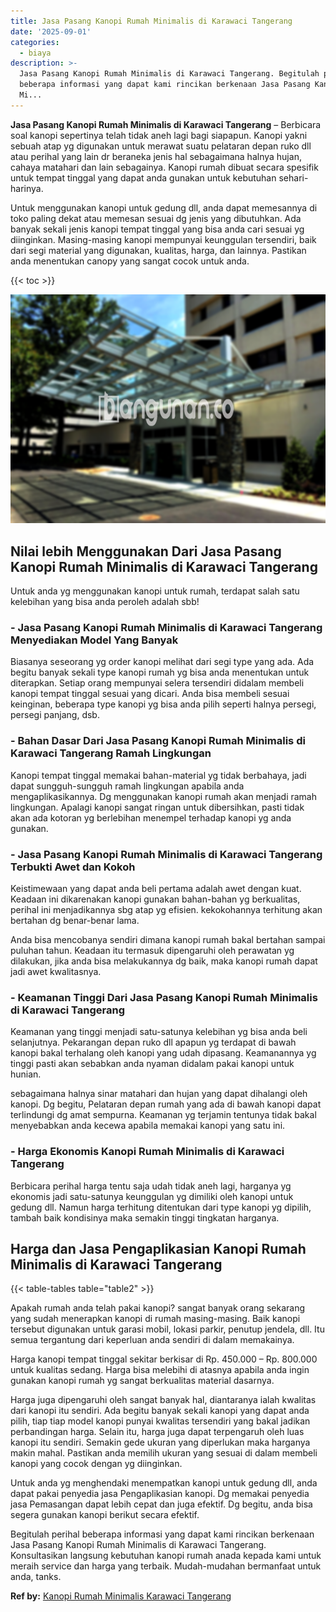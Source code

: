 ```yaml
---
title: Jasa Pasang Kanopi Rumah Minimalis di Karawaci Tangerang
date: '2025-09-01'
categories:
  - biaya
description: >-
  Jasa Pasang Kanopi Rumah Minimalis di Karawaci Tangerang. Begitulah perihal
  beberapa informasi yang dapat kami rincikan berkenaan Jasa Pasang Kanopi Rumah
  Mi...
---
```


**Jasa Pasang Kanopi Rumah Minimalis di Karawaci Tangerang** – Berbicara soal kanopi sepertinya telah tidak aneh lagi bagi siapapun. Kanopi yakni sebuah atap yg digunakan untuk merawat suatu pelataran depan ruko dll atau perihal yang lain dr beraneka jenis hal sebagaimana halnya hujan, cahaya matahari dan lain sebagainya. Kanopi rumah dibuat secara spesifik untuk tempat tinggal yang dapat anda gunakan untuk kebutuhan sehari-harinya.

Untuk menggunakan kanopi untuk gedung dll, anda dapat memesannya di toko paling dekat atau memesan sesuai dg jenis yang dibutuhkan. Ada banyak sekali jenis kanopi tempat tinggal yang bisa anda cari sesuai yg diinginkan. Masing-masing kanopi mempunyai keunggulan tersendiri, baik dari segi material yang digunakan, kualitas, harga, dan lainnya. Pastikan anda menentukan canopy yang sangat cocok untuk anda.

{{< toc >}}

![Jasa Pasang Kanopi Rumah Minimalis di Karawaci Tangerang](/images/harga-kanopi-minimalis-32.png)

## Nilai lebih Menggunakan Dari Jasa Pasang Kanopi Rumah Minimalis di Karawaci Tangerang

Untuk anda yg menggunakan kanopi untuk rumah, terdapat salah satu kelebihan yang bisa anda peroleh adalah sbb!

### \- Jasa Pasang Kanopi Rumah Minimalis di Karawaci Tangerang Menyediakan Model Yang Banyak

Biasanya seseorang yg order kanopi melihat dari segi type yang ada. Ada begitu banyak sekali type kanopi rumah yg bisa anda menentukan untuk diterapkan. Setiap orang mempunyai selera tersendiri didalam membeli kanopi tempat tinggal sesuai yang dicari. Anda bisa membeli sesuai keinginan, beberapa type kanopi yg bisa anda pilih seperti halnya persegi, persegi panjang, dsb.

### \- Bahan Dasar Dari Jasa Pasang Kanopi Rumah Minimalis di Karawaci Tangerang Ramah Lingkungan

Kanopi tempat tinggal memakai bahan-material yg tidak berbahaya, jadi dapat sungguh-sungguh ramah lingkungan apabila anda mengaplikasikannya. Dg menggunakan kanopi rumah akan menjadi ramah lingkungan. Apalagi kanopi sangat ringan untuk dibersihkan, pasti tidak akan ada kotoran yg berlebihan menempel terhadap kanopi yg anda gunakan.

### \- Jasa Pasang Kanopi Rumah Minimalis di Karawaci Tangerang Terbukti Awet dan Kokoh

Keistimewaan yang dapat anda beli pertama adalah awet dengan kuat. Keadaan ini dikarenakan kanopi gunakan bahan-bahan yg berkualitas, perihal ini menjadikannya sbg atap yg efisien. kekokohannya terhitung akan bertahan dg benar-benar lama.

Anda bisa mencobanya sendiri dimana kanopi rumah bakal bertahan sampai puluhan tahun. Keadaan itu termasuk dipengaruhi oleh perawatan yg dilakukan, jika anda bisa melakukannya dg baik, maka kanopi rumah dapat jadi awet kwalitasnya.

### \- Keamanan Tinggi Dari Jasa Pasang Kanopi Rumah Minimalis di Karawaci Tangerang

Keamanan yang tinggi menjadi satu-satunya kelebihan yg bisa anda beli selanjutnya. Pekarangan depan ruko dll apapun yg terdapat di bawah kanopi bakal terhalang oleh kanopi yang udah dipasang. Keamanannya yg tinggi pasti akan sebabkan anda nyaman didalam pakai kanopi untuk hunian.

sebagaimana halnya sinar matahari dan hujan yang dapat dihalangi oleh kanopi. Dg begitu, Pelataran depan rumah yang ada di bawah kanopi dapat terlindungi dg amat sempurna. Keamanan yg terjamin tentunya tidak bakal menyebabkan anda kecewa apabila memakai kanopi yang satu ini.

### \- Harga Ekonomis Kanopi Rumah Minimalis di Karawaci Tangerang

Berbicara perihal harga tentu saja udah tidak aneh lagi, harganya yg ekonomis jadi satu-satunya keunggulan yg dimiliki oleh kanopi untuk gedung dll. Namun harga terhitung ditentukan dari type kanopi yg dipilih, tambah baik kondisinya maka semakin tinggi tingkatan harganya.

## Harga dan Jasa Pengaplikasian Kanopi Rumah Minimalis di Karawaci Tangerang

{{< table-tables table="table2" >}}

Apakah rumah anda telah pakai kanopi? sangat banyak orang sekarang yang sudah menerapkan kanopi di rumah masing-masing. Baik kanopi tersebut digunakan untuk garasi mobil, lokasi parkir, penutup jendela, dll. Itu semua tergantung dari keperluan anda sendiri di dalam memakainya.

Harga kanopi tempat tinggal sekitar berkisar di Rp. 450.000 – Rp. 800.000 untuk kualitas sedang. Harga bisa melebihi di atasnya apabila anda ingin gunakan kanopi rumah yg sangat berkualitas material dasarnya.

Harga juga dipengaruhi oleh sangat banyak hal, diantaranya ialah kwalitas dari kanopi itu sendiri. Ada begitu banyak sekali kanopi yang dapat anda pilih, tiap tiap model kanopi punyai kwalitas tersendiri yang bakal jadikan perbandingan harga. Selain itu, harga juga dapat terpengaruh oleh luas kanopi itu sendiri. Semakin gede ukuran yang diperlukan maka harganya makin mahal. Pastikan anda memilih ukuran yang sesuai di dalam membeli kanopi yang cocok dengan yg diinginkan.

Untuk anda yg menghendaki menempatkan kanopi untuk gedung dll, anda dapat pakai penyedia jasa Pengaplikasian kanopi. Dg memakai penyedia jasa Pemasangan dapat lebih cepat dan juga efektif. Dg begitu, anda bisa segera gunakan kanopi berikut secara efektif.

Begitulah perihal beberapa informasi yang dapat kami rincikan berkenaan Jasa Pasang Kanopi Rumah Minimalis di Karawaci Tangerang. Konsultasikan langsung kebutuhan kanopi rumah anada kepada kami untuk meraih service dan harga yang terbaik. Mudah-mudahan bermanfaat untuk anda, tanks.

**Ref by:**  [Kanopi Rumah Minimalis Karawaci Tangerang](https://id.wikipedia.org/wiki/Kanopi)

